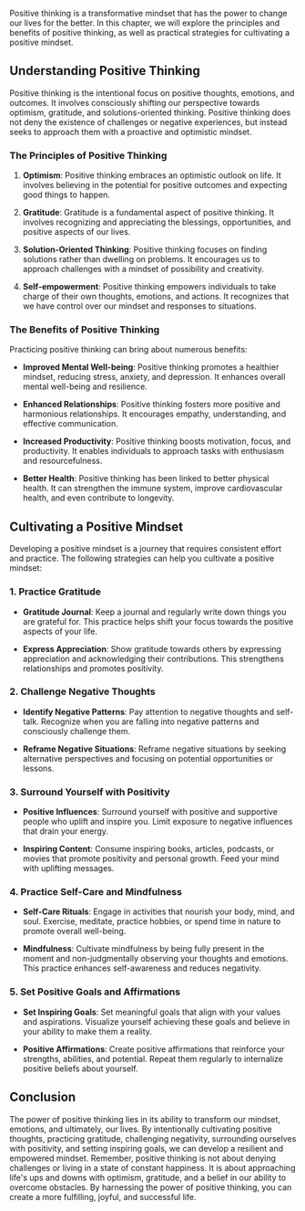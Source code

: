 
Positive thinking is a transformative mindset that has the power to change our lives for the better. In this chapter, we will explore the principles and benefits of positive thinking, as well as practical strategies for cultivating a positive mindset.

Understanding Positive Thinking
-------------------------------

Positive thinking is the intentional focus on positive thoughts, emotions, and outcomes. It involves consciously shifting our perspective towards optimism, gratitude, and solutions-oriented thinking. Positive thinking does not deny the existence of challenges or negative experiences, but instead seeks to approach them with a proactive and optimistic mindset.

### The Principles of Positive Thinking

1. **Optimism**: Positive thinking embraces an optimistic outlook on life. It involves believing in the potential for positive outcomes and expecting good things to happen.

2. **Gratitude**: Gratitude is a fundamental aspect of positive thinking. It involves recognizing and appreciating the blessings, opportunities, and positive aspects of our lives.

3. **Solution-Oriented Thinking**: Positive thinking focuses on finding solutions rather than dwelling on problems. It encourages us to approach challenges with a mindset of possibility and creativity.

4. **Self-empowerment**: Positive thinking empowers individuals to take charge of their own thoughts, emotions, and actions. It recognizes that we have control over our mindset and responses to situations.

### The Benefits of Positive Thinking

Practicing positive thinking can bring about numerous benefits:

* **Improved Mental Well-being**: Positive thinking promotes a healthier mindset, reducing stress, anxiety, and depression. It enhances overall mental well-being and resilience.

* **Enhanced Relationships**: Positive thinking fosters more positive and harmonious relationships. It encourages empathy, understanding, and effective communication.

* **Increased Productivity**: Positive thinking boosts motivation, focus, and productivity. It enables individuals to approach tasks with enthusiasm and resourcefulness.

* **Better Health**: Positive thinking has been linked to better physical health. It can strengthen the immune system, improve cardiovascular health, and even contribute to longevity.

Cultivating a Positive Mindset
------------------------------

Developing a positive mindset is a journey that requires consistent effort and practice. The following strategies can help you cultivate a positive mindset:

### 1. Practice Gratitude

* **Gratitude Journal**: Keep a journal and regularly write down things you are grateful for. This practice helps shift your focus towards the positive aspects of your life.

* **Express Appreciation**: Show gratitude towards others by expressing appreciation and acknowledging their contributions. This strengthens relationships and promotes positivity.

### 2. Challenge Negative Thoughts

* **Identify Negative Patterns**: Pay attention to negative thoughts and self-talk. Recognize when you are falling into negative patterns and consciously challenge them.

* **Reframe Negative Situations**: Reframe negative situations by seeking alternative perspectives and focusing on potential opportunities or lessons.

### 3. Surround Yourself with Positivity

* **Positive Influences**: Surround yourself with positive and supportive people who uplift and inspire you. Limit exposure to negative influences that drain your energy.

* **Inspiring Content**: Consume inspiring books, articles, podcasts, or movies that promote positivity and personal growth. Feed your mind with uplifting messages.

### 4. Practice Self-Care and Mindfulness

* **Self-Care Rituals**: Engage in activities that nourish your body, mind, and soul. Exercise, meditate, practice hobbies, or spend time in nature to promote overall well-being.

* **Mindfulness**: Cultivate mindfulness by being fully present in the moment and non-judgmentally observing your thoughts and emotions. This practice enhances self-awareness and reduces negativity.

### 5. Set Positive Goals and Affirmations

* **Set Inspiring Goals**: Set meaningful goals that align with your values and aspirations. Visualize yourself achieving these goals and believe in your ability to make them a reality.

* **Positive Affirmations**: Create positive affirmations that reinforce your strengths, abilities, and potential. Repeat them regularly to internalize positive beliefs about yourself.

Conclusion
----------

The power of positive thinking lies in its ability to transform our mindset, emotions, and ultimately, our lives. By intentionally cultivating positive thoughts, practicing gratitude, challenging negativity, surrounding ourselves with positivity, and setting inspiring goals, we can develop a resilient and empowered mindset. Remember, positive thinking is not about denying challenges or living in a state of constant happiness. It is about approaching life's ups and downs with optimism, gratitude, and a belief in our ability to overcome obstacles. By harnessing the power of positive thinking, you can create a more fulfilling, joyful, and successful life.
